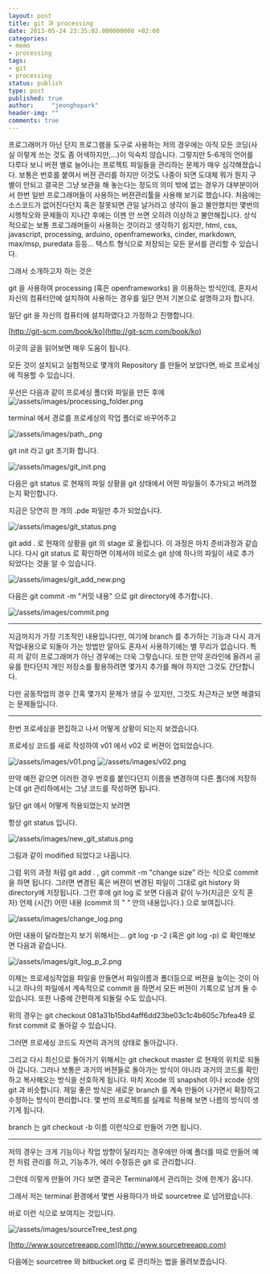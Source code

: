 ```yaml
---
layout: post
title: git 과 processing
date: 2013-05-24 23:35:02.000000000 +02:00
categories:
- memo
- processing
tags:
- git
- processing
status: publish
type: post
published: true
author:     "jeonghopark"
header-img: ""
comments: true
---
```

프로그래머가 아닌 단지 프로그램을 도구로 사용하는 저의 경우에는 아직 모든 코딩(사실 이렇게 쓰는 것도 좀 어색하지만,...)이 익숙치 않습니다. 그렇지만 5-6개의 언어를 다루다 보니 버젼 별로 늘어나는 프로젝트 파일들을 관리하는 문제가 매우 심각해졌습니다. 보통은 번호를 붙여서 버젼 관리를 하지만 이것도 나중이 되면 도대체 뭐가 뭔지 구별이 안되고 결국은 그냥 보관을 해 놓는다는 정도의 의미 밖에 없는 경우가 대부분이어서 한번 일반 프로그래머들이 사용하는 버젼관리툴을 사용해 보기로 했습니다. 처음에는 소스코드가 없어진다던지 혹은 잘못되면 큰일 날거라고 생각이 들고 불안했지만 몇번의 시행착오와 문제들이 지나간 후에는 이젠 안 쓰면 오히려 이상하고 불안해집니다. 상식적으로는 보통 프로그래머들이 사용하는 것이라고 생각하기 쉽지만, html, css, javascript, processing, arduino, openframeworks, cinder, markdown, max/msp, puredata 등등... 텍스트 형식으로 저장되는 모든 문서를 관리할 수 있습니다.

그래서 소개하고자 하는 것은

git 을 사용하여 processing (혹은 openframeworks) 을 이용하는 방식인데,
혼자서 자신의 컴퓨터안에 설치하여 사용하는 경우를 일단 먼저 기본으로 설명하고자 합니다.


일단 git 을 자신의 컴퓨터에 설치하였다고 가정하고 진행합니다.

[http://git-scm.com/book/ko](http://git-scm.com/book/ko)


이곳의 글을 읽어보면 매우 도움이 됩니다.

모든 것이 설치되고 실험적으로 몇개의 Repository 를 만들어 보았다면,
바로 프로세싱에 적용할 수 있습니다.

우선은 다음과 같이 프로세싱 폴더와 파일을 만든 후에
![/assets/images/processing_folder.png](/assets/images/processing_folder.png)

terminal 에서 경로를 프로세싱의 작업 폴더로 바꾸어주고

![/assets/images/path_.png](/assets/images/path_.png)

git init 라고 git 초기화 합니다.

![/assets/images/git_init.png](/assets/images/git_init.png)

다음은 git status 로 현재의 파일 상황을 git 상태에서 어떤 파일들이 추가되고 버려졌는지 확인합니다.

지금은 당연히 한 개의 .pde 파일만 추가 되었습니다.

![/assets/images/git_status.png](/assets/images/git_status.png)

git add . 로 현재의 상황을 git 의 stage 로 올립니다. 이 과정은 마치 준비과정과 같습니다. 다시 git status 로 확인하면 이제서야 비로소 git 상에 하나의 파일이 새로 추가 되었다는 것을 알 수 있습니다.

![/assets/images/git_add_new.png](/assets/images/git_add_new.png)

다음은 git commit -m "커밋 내용" 으로 git directory에 추가합니다.

![/assets/images/commit.png](/assets/images/commit.png)

<hr />

지금까지가 가장 기초적인 내용입니다만, 여기에 branch 를 추가하는 기능과 다시 과거 작업내용으로 되돌아 가는 방법만 알아도 혼자서 사용하기에는 별 무리가 없습니다. 특히 저 같이 프로그래머가 아닌 경우에는 더욱 그렇습니다. 또한 만약 온라인에 올려서 공유를 한다던지 개인 저장소를 활용하려면 몇가지 추가를 해야 하지만 그것도 간단합니다.

다만 공동작업의 경우 간혹 몇가지 문제가 생길 수 있지만, 그것도 차근차근 보면 해결되는 문제들입니다.

<hr />

한번 프로세싱을 편집하고 나서 어떻게 상황이 되는지 보겠습니다.

프로세싱 코드를 새로 작성하여 v01 에서 v02 로 버젼이 업되었습니다.

![/assets/images/v01.png](/assets/images/v01.png)
![/assets/images/v02.png](/assets/images/v02.png)

만약 예전 같으면 이러한 경우 번호를 붙인다던지 이름을 변경하여 다른 폴더에 저장하는데 git 관리하에서는 그냥 코드를 작성하면 됩니다.

일단 git 에서 어떻게 적용되었는지 보려면

항상 git status 입니다.

![/assets/images/new_git_status.png](/assets/images/new_git_status.png)

그림과 같이 modified 되었다고 나옵니다.

그럼 위의 과정 처럼 git add . , git commit -m "change size" 라는 식으로 commit 을 하면 됩니다. 그러면 변경된 혹은 버젼이 변경된 파일이 그대로 git history 와 directory에 저장됩니다. 그런 후에 git log 로 보면 다음과 같이 누가(지금은 오직 혼자) 언제 (시간) 어떤 내용 (commit 의 " " 안의 내용입니다.) 으로 보여집니다.

![/assets/images/change_log.png](/assets/images/change_log.png)

어떤 내용이 달라졌는지 보기 위해서는... git log -p -2 (혹은 git log -p) 로 확인해보면 다음과 같습니다.

![/assets/images/git_log_p_2.png](/assets/images/git_log_p_2.png)

이제는 프로세싱작업을 파일을 만들면서 파일이름과 폴더등으로 버젼을 높이는 것이 아니고 하나의 파일에서 계속적으로 commit 을 하면서 모든 버젼이 기록으로 남겨 둘 수 있습니다. 또한 나중에 간편하게 되돌릴 수도 있습니다.

위의 경우는 git checkout 081a31b15bd4aff6dd23be03c1c4b605c7bfea49 로 first commit 로 돌아갈 수 있습니다.

그러면 프로세싱 코드도 자연히 과거의 상태로 돌아갑니다.

그리고 다시 최신으로 돌아가기 위해서는 git checkout master 로 현재의 위치로 되돌아 갑니다.
그러나 보통은 과거의 버젼들로 돌아가는 방식이 아니라 과거의 코드를 확인하고 복사해오는 방식을 선호하게 됩니다. 마치 Xcode 의 snapshot 이나 xcode 상의 git 과 비슷합니다. 제일 좋은 방식은 새로운 branch 를 계속 만들어 나가면서 확장하고 수정하는 방식이 편리합니다. 몇 번의 프로젝트를 실제로 적용해 보면 나름의 방식이 생기게 됩니다.

branch 는 git checkout -b 이름 이런식으로 만들어 가면 됩니다.

<hr />

저의 경우는 크게 기능이나 작업 방향이 달라지는 경우에만 아예 폴더를 따로 만들어 예전 처럼 관리를 하고, 기능추가, 에러 수정등은 git 로 관리합니다.

그런데 이렇게 만들어 가다 보면 결국은 Terminal에서 관리하는 것에 한계가 옵니다.

그래서 저는 terminal 환경에서 몇번 사용하다가 바로 sourcetree 로 넘어왔습니다.

바로 이런 식으로 보여지는 것입니다.

![/assets/images/sourceTree_test.png](/assets/images/sourceTree_test.png)

[http://www.sourcetreeapp.com](http://www.sourcetreeapp.com)

다음에는 sourcetree 와 bitbucket.org 로 관리하는 법을 올려보겠습니다.
